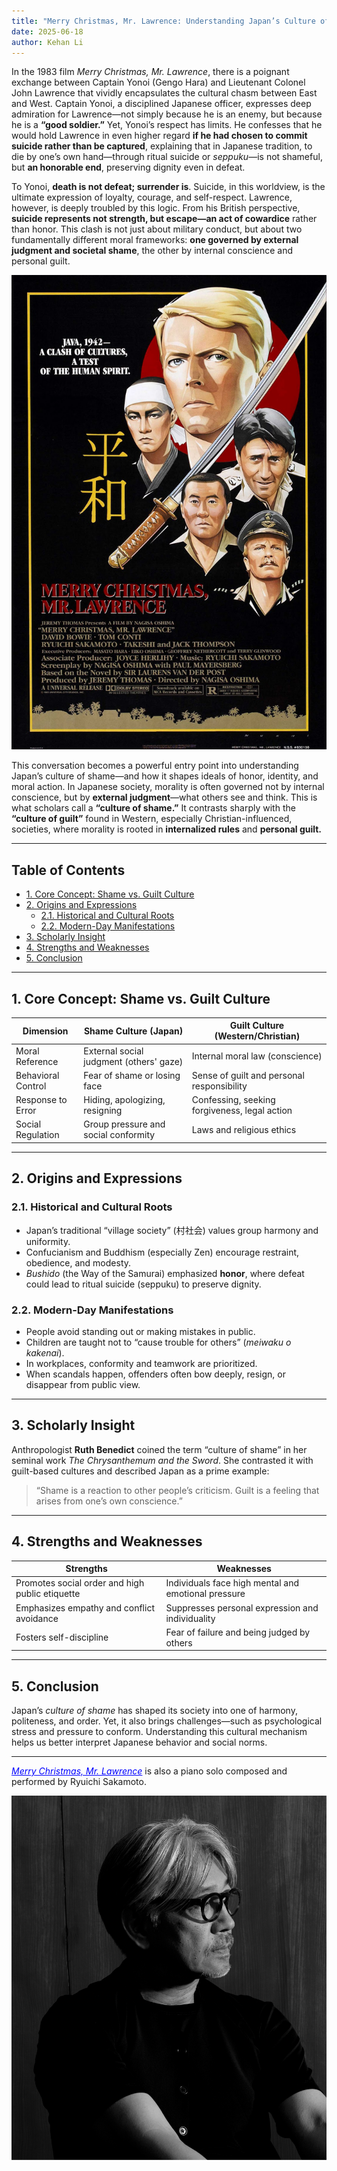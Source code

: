 ```yaml
---
title: "Merry Christmas, Mr. Lawrence: Understanding Japan’s Culture of Shame"
date: 2025-06-18
author: Kehan Li
---
```


In the 1983 film *Merry Christmas, Mr. Lawrence*, there is a poignant exchange between Captain Yonoi (Gengo Hara) and Lieutenant Colonel John Lawrence that vividly encapsulates the cultural chasm between East and West. Captain Yonoi, a disciplined Japanese officer, expresses deep admiration for Lawrence—not simply because he is an enemy, but because he is a **“good soldier.”** Yet, Yonoi’s respect has limits. He confesses that he would hold Lawrence in even higher regard **if he had chosen to commit suicide rather than be captured**, explaining that in Japanese tradition, to die by one’s own hand—through ritual suicide or *seppuku*—is not shameful, but **an honorable end**, preserving dignity even in defeat.

To Yonoi, **death is not defeat; surrender is**. Suicide, in this worldview, is the ultimate expression of loyalty, courage, and self-respect. Lawrence, however, is deeply troubled by this logic. From his British perspective, **suicide represents not strength, but escape—an act of cowardice** rather than honor. This clash is not just about military conduct, but about two fundamentally different moral frameworks: **one governed by external judgment and societal shame**, the other by internal conscience and personal guilt.

![Scene from *Merry Christmas, Mr. Lawrence*](https://raw.githubusercontent.com/KehanLi-1123/KehanLi.github.io/master/images/MerryChristmasMrLawrence.jpg)

This conversation becomes a powerful entry point into understanding Japan’s culture of shame—and how it shapes ideals of honor, identity, and moral action. In Japanese society, morality is often governed not by internal conscience, but by **external judgment**—what others see and think. This is what scholars call a **“culture of shame.”** It contrasts sharply with the **“culture of guilt”** found in Western, especially Christian-influenced, societies, where morality is rooted in **internalized rules** and **personal guilt.**

---

## Table of Contents
- [1. Core Concept: Shame vs. Guilt Culture](#1-core-concept-shame-vs-guilt-culture)
- [2. Origins and Expressions](#2-origins-and-expressions)
  - [2.1. Historical and Cultural Roots](#21-historical-and-cultural-roots)
  - [2.2. Modern-Day Manifestations](#22-modern-day-manifestations)
- [3. Scholarly Insight](#3-scholarly-insight)
- [4. Strengths and Weaknesses](#4-strengths-and-weaknesses)
- [5. Conclusion](#5-conclusion)

---

## 1. Core Concept: Shame vs. Guilt Culture

| Dimension         | Shame Culture (Japan)                      | Guilt Culture (Western/Christian)              |
|------------------|--------------------------------------------|-----------------------------------------------|
| Moral Reference   | External social judgment (others' gaze)    | Internal moral law (conscience)               |
| Behavioral Control| Fear of shame or losing face               | Sense of guilt and personal responsibility     |
| Response to Error | Hiding, apologizing, resigning             | Confessing, seeking forgiveness, legal action |
| Social Regulation | Group pressure and social conformity       | Laws and religious ethics                     |

---

## 2. Origins and Expressions

### 2.1. **Historical and Cultural Roots**
- Japan’s traditional “village society” (村社会) values group harmony and uniformity.
- Confucianism and Buddhism (especially Zen) encourage restraint, obedience, and modesty.
- *Bushido* (the Way of the Samurai) emphasized **honor**, where defeat could lead to ritual suicide (seppuku) to preserve dignity.

### 2.2. **Modern-Day Manifestations**
- People avoid standing out or making mistakes in public.
- Children are taught not to “cause trouble for others” (*meiwaku o kakenai*).
- In workplaces, conformity and teamwork are prioritized.
- When scandals happen, offenders often bow deeply, resign, or disappear from public view.

---

## 3. Scholarly Insight

Anthropologist **Ruth Benedict** coined the term “culture of shame” in her seminal work *The Chrysanthemum and the Sword*. She contrasted it with guilt-based cultures and described Japan as a prime example:

> “Shame is a reaction to other people’s criticism. Guilt is a feeling that arises from one’s own conscience.”

---

## 4. Strengths and Weaknesses

| Strengths                                         | Weaknesses                                       |
|--------------------------------------------------|--------------------------------------------------|
| Promotes social order and high public etiquette  | Individuals face high mental and emotional pressure |
| Emphasizes empathy and conflict avoidance        | Suppresses personal expression and individuality |
| Fosters self-discipline                          | Fear of failure and being judged by others       |

---

## 5. Conclusion

Japan’s *culture of shame* has shaped its society into one of harmony, politeness, and order. Yet, it also brings challenges—such as psychological stress and pressure to conform. Understanding this cultural mechanism helps us better interpret Japanese behavior and social norms.

---

<a href="https://www.youtube.com/watch?v=ELJf83TelA0" style="color:blue;" target="_blank"><em>Merry Christmas, Mr. Lawrence</em></a> is also a piano solo composed and performed by Ryuichi Sakamoto.

![Ryuichi Sakamoto in *Merry Christmas, Mr. Lawrence*](https://raw.githubusercontent.com/KehanLi-1123/KehanLi.github.io/master/images/Sakamoto.jpg)


